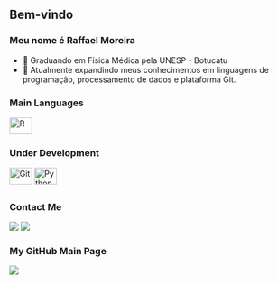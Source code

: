## Bem-vindo
### Meu nome é Raffael Moreira
- :pushpin: Graduando em Física Médica pela UNESP - Botucatu
- 📖 Atualmente expandindo meus conhecimentos em linguagens de programação, processamento de dados e plataforma Git.

### Main Languages
<div>
  <img align="center" alt="R" height="30" width="40" src="https://cdn.jsdelivr.net/gh/devicons/devicon/icons/r/r-original.svg">
  </div>
  
### Under Development
<div>
  <img align="center" alt="Git" height="30" width="40" src="https://cdn.jsdelivr.net/gh/devicons/devicon/icons/git/git-original.svg">
  <img align="center" alt="Python" height="30" width="40" src="https://cdn.jsdelivr.net/gh/devicons/devicon/icons/python/python-original.svg">
 </div>

 ##
 
 ### Contact Me
<div> 
  <a href = "mailto:raffael.moreira@unesp.br"><img src="https://img.shields.io/badge/Gmail-D14836?style=for-the-badge&logo=gmail&logoColor=white" target="_blank"></a> 
  <a href="https://instagram.com/raffasmoreira" target="_blank"><img src="https://img.shields.io/badge/-Instagram-%23E4405F?style=for-the-badge&logo=instagram&logoColor=white" target="_blank"></a>  
  
  ### My GitHub Main Page
 <a href = "https://github.com/raffael-moreira"><img src="https://img.shields.io/badge/GitHub-100000?style=for-the-badge&logo=github&logoColor=white" target="_blank"></a> 
 </div>
